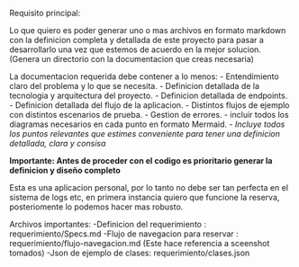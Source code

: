 
Requisito principal:

Lo que quiero es poder generar uno o mas archivos en formato markdown con la definicion completa y detallada de este proyecto para pasar a desarrollarlo una vez que estemos de acuerdo en la mejor solucion. (Genera un directorio con la documentacion que creas necesaria)

La documentacion requerida debe contener a lo menos:
    - Entendimiento claro del problema y lo que se necesita.
    - Definicion detallada de la tecnologia y  arquitectura del proyecto.
    - Definicion detallada de endpoints.
    - Definicion detallada del flujo de la aplicacion.
    - Distintos flujos de ejemplo con distintos escenarios de prueba.
    - Gestion de errores.
    - incluir todos los diagramas necesarios en cada punto en formato Mermaid.
    - *Incluye todos los puntos relevantes que estimes conveniente para tener una definicion detallada, clara y consisa*


**Importante: Antes de proceder con el codigo es prioritario generar la definicion y diseño completo**

Esta es una aplicacion personal, por lo tanto no debe ser tan perfecta en el sistema de logs etc, en primera instancia quiero que funcione la reserva, posteriomente lo podemos hacer mas robusto.

Archivos importantes: 
    -Definicion del requerimiento : requerimiento/Specs.md
    -Flujo de navegacion para reservar : requerimiento/flujo-navegacion.md   (Este hace referencia a sceenshot tomados)
    -Json de ejemplo de clases: requerimiento/clases.json
